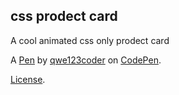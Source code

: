 
css prodect card
----------------

A cool animated css only  prodect card


A [Pen](https://codepen.io/qwe123coder/pen/rNyPOBq) by [qwe123coder](https://codepen.io/qwe123coder) on [CodePen](https://codepen.io).

[License](https://codepen.io/qwe123coder/pen/rNyPOBq/license).

